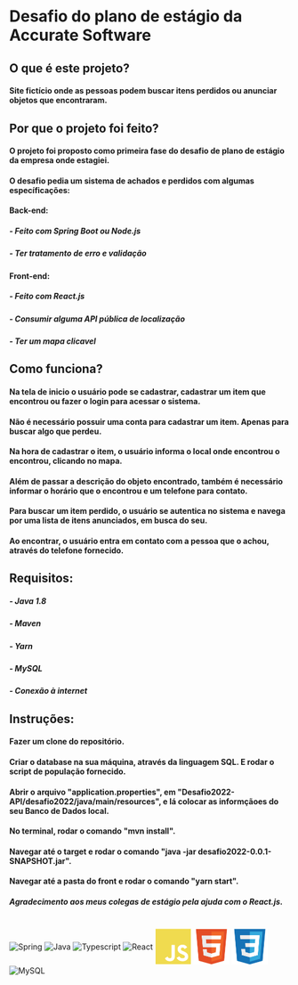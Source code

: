 # Desafio do plano de estágio da Accurate Software

##

## O que é este projeto?
#### Site fictício onde as pessoas podem buscar itens perdidos ou anunciar objetos que encontraram.

## Por que o projeto foi feito?
#### O projeto foi proposto como primeira fase do desafio de plano de estágio da empresa onde estagiei.
#### O desafio pedia um sistema de achados e perdidos com algumas específicações:
#### Back-end:
##### - Feito com Spring Boot ou Node.js
##### - Ter tratamento de erro e validação
#### Front-end:
##### - Feito com React.js
##### - Consumir alguma API pública de localização
##### - Ter um mapa clicavel

## Como funciona?
#### Na tela de inicio o usuário pode se cadastrar, cadastrar um item que encontrou ou fazer o login para acessar o sistema.
#### Não é necessário possuir uma conta para cadastrar um item. Apenas para buscar algo que perdeu.
#### Na hora de cadastrar o item, o usuário informa o local onde encontrou o encontrou, clicando no mapa. 
#### Além de passar a descrição do objeto encontrado, também é necessário informar o horário que o encontrou e um telefone para contato.
#### Para buscar um item perdido, o usuário se autentica no sistema e navega por uma lista de itens anunciados, em busca do seu.
#### Ao encontrar, o usuário entra em contato com a pessoa que o achou, através do telefone fornecido.

## Requisitos:
##### - Java 1.8
##### - Maven
##### - Yarn
##### - MySQL
##### - Conexão à internet 

## Instruções:
#### Fazer um clone do repositório.
#### Criar o database na sua máquina, através da linguagem SQL. E rodar o script de população fornecido.
#### Abrir o arquivo "application.properties", em "Desafio2022-API/desafio2022/java/main/resources", e lá colocar as informçãoes do seu Banco de Dados local.
#### No terminal, rodar o comando "mvn install".
#### Navegar até o target e rodar o comando "java -jar desafio2022-0.0.1-SNAPSHOT.jar".
#### Navegar até a pasta do front e rodar o comando "yarn start".


##### Agradecimento aos meus colegas de estágio pela ajuda com o React.js. 

<div style="display: inline_block"><br>
   <img align="center" alt="Spring" height="65" width="65" src="https://cdn.jsdelivr.net/gh/devicons/devicon/icons/spring/spring-original.svg" />
   <img align="center" alt="Java" height="65" width="65" src="https://cdn.jsdelivr.net/gh/devicons/devicon/icons/java/java-original-wordmark.svg"/>
   <img align="center" alt="Typescript" height="65" width="65" src="https://cdn.jsdelivr.net/gh/devicons/devicon/icons/typescript/typescript-original.svg" />
   <img align="center" alt="React" height="65" width="65" src="https://cdn.jsdelivr.net/gh/devicons/devicon/icons/react/react-original-wordmark.svg" />
   <img align="center" alt="Js" height="65" width="65" src="https://raw.githubusercontent.com/devicons/devicon/master/icons/javascript/javascript-plain.svg">
   <img align="center" alt="HTML" height="65" width="65" src="https://raw.githubusercontent.com/devicons/devicon/master/icons/html5/html5-original.svg">
   <img align="center" alt="CSS" height="65" width="65" src="https://raw.githubusercontent.com/devicons/devicon/master/icons/css3/css3-original.svg">
   <img align="center" alt="MySQL" height="65" width="65" src="https://cdn.jsdelivr.net/gh/devicons/devicon/icons/mysql/mysql-original.svg"/>
</div>

